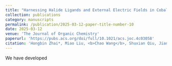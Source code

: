 ```yaml
---
title: "Harnessing Halide Ligands and External Electric Fields in Cobalt-Catalyzed Oxidative Cyclometalation: Mechanistic Insights and Reactivity Modulation"
collection: publications
category: manuscripts
permalink: /publication/2025-03-12-paper-title-number-10
date: 2025-03-12
venue: 'The Journal of Organic Chemistry'
paperurl: 'https://pubs.acs.org/doi/full/10.1021/acs.joc.4c03058'
citation: 'Hongbin Zhai*, Miao Liu, <b>Chao Wang</b>, Shuxian Qiu, Jian Wei, Hongjian Yang, and Yundong Wu*. <i>J. Org. Chem</i> <b>2021</b>, 86(21), 14915–14927'
---
```

We have developed
